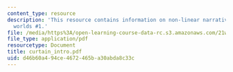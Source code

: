 ```yaml
---
content_type: resource
description: 'This resource contains information on non-linear narrative and possible
  worlds #1.'
file: /media/https%3A/open-learning-course-data-rc.s3.amazonaws.com/21w-765j-interactive-and-non-linear-narrative-theory-and-practice-spring-2006/d46b60a494ce4672465ba30abda8c33c_curtain_intro.pdf
file_type: application/pdf
resourcetype: Document
title: curtain_intro.pdf
uid: d46b60a4-94ce-4672-465b-a30abda8c33c
---
```

